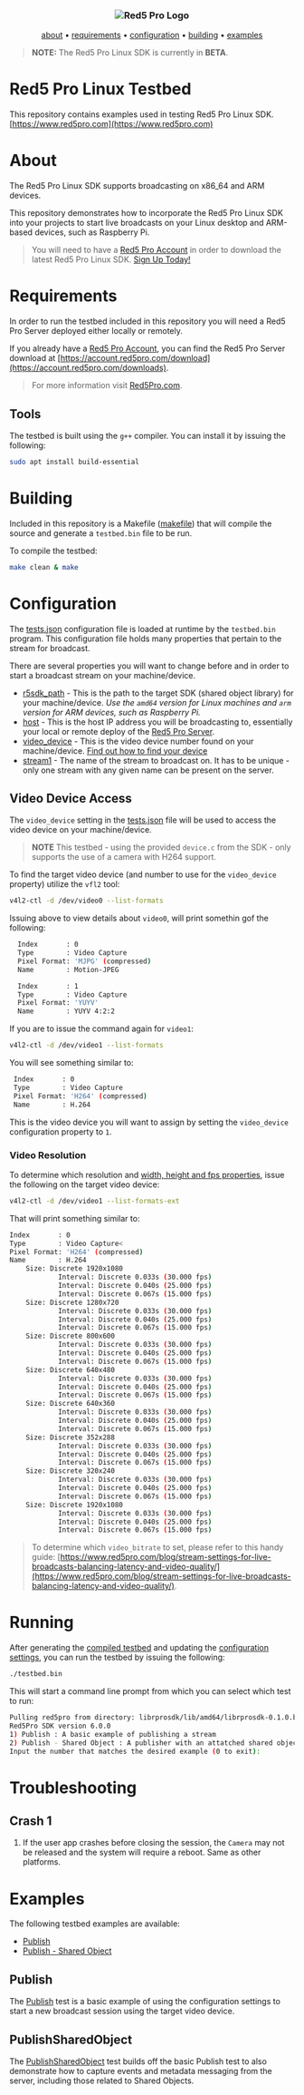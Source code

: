 <h3 align="center">
  <img src="assets/red5pro_logo.png" alt="Red5 Pro Logo" />
</h3>
<p align="center">
  <a href="#about">about</a> &bull;
  <a href="#requirements">requirements</a> &bull;
  <a href="#configuration">configuration</a> &bull;
  <a href="#building">building</a> &bull;
  <a href="#examples">examples</a>
</p>

> **NOTE:** The Red5 Pro Linux SDK is currently in **BETA**.

# Red5 Pro Linux Testbed

This repository contains examples used in testing Red5 Pro Linux SDK. [https://www.red5pro.com](https://www.red5pro.com)

# About

The Red5 Pro Linux SDK supports broadcasting on x86_64 and ARM devices.

This repository demonstrates how to incorporate the Red5 Pro Linux SDK into your projects to start live broadcasts on your Linux desktop and ARM-based devices, such as Raspberry Pi.

> You will need to have a [Red5 Pro Account](https://account.red5pro.com) in order to download the latest Red5 Pro Linux SDK. [Sign Up Today!](https://account.red5pro.com/register)

# Requirements

In order to run the testbed included in this repository you will need a Red5 Pro Server deployed either locally or remotely.

If you already have a [Red5 Pro Account](https://account.red5pro.com), you can find the Red5 Pro Server download at [https://account.red5pro.com/download](https://account.red5pro.com/downloads).

> For more information visit [Red5Pro.com](https://www.red5pro.com).

## Tools

The testbed is built using the `g++` compiler. You can install it by issuing the following:

```sh
sudo apt install build-essential
```

# Building

Included in this repository is a Makefile ([makefile](makfile)) that will compile the source and generate a `testbed.bin` file to be run.

To compile the testbed:

```sh
make clean & make
```

# Configuration

The [tests.json](test.json) configuration file is loaded at runtime by the `testbed.bin` program. This configuration file holds many properties that pertain to the stream for broadcast.

There are several properties you will want to change before and in order to start a broadcast stream on your machine/device.

* [r5sdk_path](https://github.com/infrared5/red5pro-linux-sdk-testbed/blob/master/tests.json#L2) - This is the path to the target SDK (shared object library) for your machine/device. _Use the `amd64` version for Linux machines and `arm` version for ARM devices, such as Raspberry Pi._
* [host](https://github.com/infrared5/red5pro-linux-sdk-testbed/blob/master/tests.json#L4) - This is the host IP address you will be broadcasting to, essentially your local or remote deploy of the [Red5 Pro Server](https://www.red5pro.com).
* [video_device](https://github.com/infrared5/red5pro-linux-sdk-testbed/blob/master/tests.json#L5) - This is the video device number found on your machine/device. [Find out how to find your device](#video-device-access)
* [stream1](https://github.com/infrared5/red5pro-linux-sdk-testbed/blob/master/tests.json#L12) - The name of the stream to broadcast on. It has to be unique - only one stream with any given name can be present on the server.

## Video Device Access

The `video_device` setting in the [tests.json](tests.json) file will be used to access the video device on your machine/device.

> **NOTE** This testbed - using the provided `device.c` from the SDK - only supports the use of a camera with H264 support.

To find the target video device (and number to use for the `video_device` property) utilize the `vfl2` tool:

```sh
v4l2-ctl -d /dev/video0 --list-formats
```

Issuing above to view details about `video0`, will print somethin gof the following:

```sh
  Index       : 0
  Type        : Video Capture
  Pixel Format: 'MJPG' (compressed)
  Name        : Motion-JPEG

  Index       : 1
  Type        : Video Capture
  Pixel Format: 'YUYV'
  Name        : YUYV 4:2:2
```

If you are to issue the command again for `video1`:

```sh
v4l2-ctl -d /dev/video1 --list-formats
```

You will see something similar to:

```sh
 Index       : 0
 Type        : Video Capture
 Pixel Format: 'H264' (compressed)
 Name        : H.264
```

This is the video device you will want to assign by setting the `video_device` configuration property to `1`.

### Video Resolution

To determine which resolution and [width, height and fps properties](https://github.com/infrared5/red5pro-linux-sdk-testbed/blob/master/tests.json#L6-L7), issue the following on the target video device:

```sh
v4l2-ctl -d /dev/video1 --list-formats-ext
```

That will print something similar to:

```sh
Index       : 0
Type        : Video Capture<
Pixel Format: 'H264' (compressed)
Name        : H.264
    Size: Discrete 1920x1080
            Interval: Discrete 0.033s (30.000 fps)
            Interval: Discrete 0.040s (25.000 fps)
            Interval: Discrete 0.067s (15.000 fps)
    Size: Discrete 1280x720
            Interval: Discrete 0.033s (30.000 fps)
            Interval: Discrete 0.040s (25.000 fps)
            Interval: Discrete 0.067s (15.000 fps)
    Size: Discrete 800x600
            Interval: Discrete 0.033s (30.000 fps)
            Interval: Discrete 0.040s (25.000 fps)
            Interval: Discrete 0.067s (15.000 fps)
    Size: Discrete 640x480
            Interval: Discrete 0.033s (30.000 fps)
            Interval: Discrete 0.040s (25.000 fps)
            Interval: Discrete 0.067s (15.000 fps)
    Size: Discrete 640x360
            Interval: Discrete 0.033s (30.000 fps)
            Interval: Discrete 0.040s (25.000 fps)
            Interval: Discrete 0.067s (15.000 fps)
    Size: Discrete 352x288
            Interval: Discrete 0.033s (30.000 fps)
            Interval: Discrete 0.040s (25.000 fps)
            Interval: Discrete 0.067s (15.000 fps)
    Size: Discrete 320x240
            Interval: Discrete 0.033s (30.000 fps)
            Interval: Discrete 0.040s (25.000 fps)
            Interval: Discrete 0.067s (15.000 fps)
    Size: Discrete 1920x1080
            Interval: Discrete 0.033s (30.000 fps)
            Interval: Discrete 0.040s (25.000 fps)
            Interval: Discrete 0.067s (15.000 fps)
```

> To determine which `video_bitrate` to set, please refer to this handy guide: [https://www.red5pro.com/blog/stream-settings-for-live-broadcasts-balancing-latency-and-video-quality/](https://www.red5pro.com/blog/stream-settings-for-live-broadcasts-balancing-latency-and-video-quality/).

# Running

After generating the [compiled testbed](#building) and updating the [configuration settings](#configuration), you can run the testbed by issuing the following:

```sh
./testbed.bin
```

This will start a command line prompt from which you can select which test to run:

```sh
Pulling red5pro from directory: librprosdk/lib/amd64/librprosdk-0.1.0.b7-release.so
Red5Pro SDK version 6.0.0
1) Publish : A basic example of publishing a stream
2) Publish - Shared Object : A publisher with an attatched shared object
Input the number that matches the desired example (0 to exit):
```

# Troubleshooting

## Crash 1

1. If the user app crashes before closing the session, the `Camera` may not be released and the system will require a reboot. Same as other platforms.

# Examples

The following testbed examples are available:

* [Publish](#publish)
* [Publish - Shared Object](#publishsharedobject)

## Publish

The [Publish](tests/Publish/PublishTest.c) test is a basic example of using the configuration settings to start a new broadcast session using the target video device.

## PublishSharedObject

The [PublishSharedObject](tests/PublishSharedObject/PublishSharedObjectTest.c) test builds off the basic Publish test to also  demonstrate how to capture events and metadata messaging from the server, including those related to Shared Objects.
